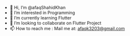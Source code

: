 - 👋 Hi, I’m @afaqShahidKhan
- 👀 I’m interested in Programming
- 🌱 I’m currently learning Flutter
- 💞️ I’m looking to collaborate on Flutter Project
- 📫 How to reach me : Mail me at:  afaqk3203@gmail.com

<!---
afaqShahidKhan/afaqShahidKhan is a ✨ special ✨ repository because its `README.md` (this file) appears on your GitHub profile.
You can click the Preview link to take a look at your changes.
--->
